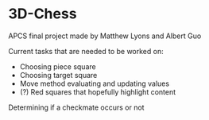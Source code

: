 # 3D-Chess
APCS final project
made by Matthew Lyons and Albert Guo


Current tasks that are needed to be worked on:

- Choosing piece square
- Choosing target square
- Move method evaluating and updating values
- (?) Red squares that hopefully highlight content

Determining if a checkmate occurs or not
